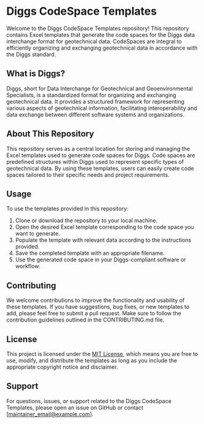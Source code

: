 # Diggs CodeSpace Templates

Welcome to the Diggs CodeSpace Templates repository! This repository contains Excel templates that generate the code spaces for the Diggs data interchange format for geotechnical data. CodeSpaces are integral to efficiently organizing and exchanging geotechnical data in accordance with the Diggs standard.

## What is Diggs?

Diggs, short for Data Interchange for Geotechnical and Geoenvironmental Specialists, is a standardized format for organizing and exchanging geotechnical data. It provides a structured framework for representing various aspects of geotechnical information, facilitating interoperability and data exchange between different software systems and organizations.

## About This Repository

This repository serves as a central location for storing and managing the Excel templates used to generate code spaces for Diggs. Code spaces are predefined structures within Diggs used to represent specific types of geotechnical data. By using these templates, users can easily create code spaces tailored to their specific needs and project requirements.

## Usage

To use the templates provided in this repository:

1. Clone or download the repository to your local machine.
2. Open the desired Excel template corresponding to the code space you want to generate.
3. Populate the template with relevant data according to the instructions provided.
4. Save the completed template with an appropriate filename.
5. Use the generated code space in your Diggs-compliant software or workflow.

## Contributing

We welcome contributions to improve the functionality and usability of these templates. If you have suggestions, bug fixes, or new templates to add, please feel free to submit a pull request. Make sure to follow the contribution guidelines outlined in the CONTRIBUTING.md file.

## License

This project is licensed under the [MIT License](LICENSE), which means you are free to use, modify, and distribute the templates as long as you include the appropriate copyright notice and disclaimer.

## Support

For questions, issues, or support related to the Diggs CodeSpace Templates, please open an issue on GitHub or contact [maintainer_email@example.com].
